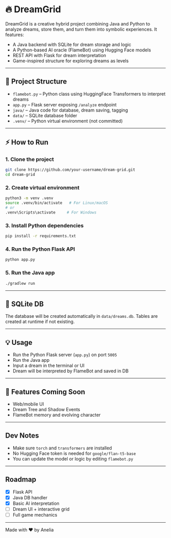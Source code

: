 # 🔥 DreamGrid

DreamGrid is a creative hybrid project combining Java and Python to analyze dreams, store them, and turn them into symbolic experiences. It features:

* A Java backend with SQLite for dream storage and logic
* A Python-based AI oracle (FlameBot) using Hugging Face models
* REST API with Flask for dream interpretation
* Game-inspired structure for exploring dreams as levels

---

## 📅 Project Structure

* `flamebot.py` – Python class using HuggingFace Transformers to interpret dreams
* `app.py` – Flask server exposing `/analyze` endpoint
* `java/` – Java code for database, dream saving, tagging
* `data/` – SQLite database folder
* `.venv/` – Python virtual environment (not committed)

---

## ⚡ How to Run

### 1. Clone the project

```bash
git clone https://github.com/your-username/dream-grid.git
cd dream-grid
```

### 2. Create virtual environment

```bash
python3 -m venv .venv
source .venv/bin/activate   # For Linux/macOS
# or
.venv\Scripts\activate     # For Windows
```

### 3. Install Python dependencies

```bash
pip install -r requirements.txt
```

### 4. Run the Python Flask API

```bash
python app.py
```

### 5. Run the Java app

```bash
./gradlew run
```

---

## 📂 SQLite DB

The database will be created automatically in `data/dreams.db`. Tables are created at runtime if not existing.

---

## 💡 Usage

* Run the Python Flask server (`app.py`) on port `5005`
* Run the Java app
* Input a dream in the terminal or UI
* Dream will be interpreted by FlameBot and saved in DB

---

## 🌟 Features Coming Soon

* Web/mobile UI
* Dream Tree and Shadow Events
* FlameBot memory and evolving character

---

## Dev Notes

* Make sure `torch` and `transformers` are installed
* No Hugging Face token is needed for `google/flan-t5-base`
* You can update the model or logic by editing `flamebot.py`

---

## Roadmap

* [x] Flask API
* [x] Java DB handler
* [x] Basic AI interpretation
* [ ] Dream UI + interactive grid
* [ ] Full game mechanics

---

Made with ❤️ by Anelia
